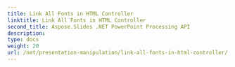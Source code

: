 ```yaml
---
title: Link All Fonts in HTML Controller
linktitle: Link All Fonts in HTML Controller
second_title: Aspose.Slides .NET PowerPoint Processing API
description: 
type: docs
weight: 20
url: /net/presentation-manipulation/link-all-fonts-in-html-controller/
---
```


